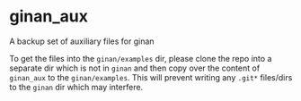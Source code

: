 # ginan_aux
A backup set of auxiliary files for ginan

To get the files into the `ginan/examples` dir, please clone the repo into a separate dir which is not in `ginan` and then copy over the content of `ginan_aux` to the `ginan/examples`. This will prevent writing any `.git*` files/dirs to the `ginan` dir which may interfere.
